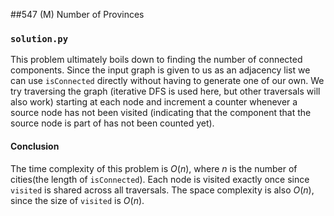 ##547 (M) Number of Provinces

### `solution.py`
This problem ultimately boils down to finding the number of connected components. Since the input graph is given to us as an adjacency list we can use `isConnected` directly without having to generate one of our own. We try traversing the graph (iterative DFS is used here, but other traversals will also work) starting at each node and increment a counter whenever a source node has not been visited (indicating that the component that the source node is part of has not been counted yet).  

#### Conclusion
The time complexity of this problem is $O(n)$, where $n$ is the number of cities(the length of `isConnected`). Each node is visited exactly once since `visited` is shared across all traversals. The space complexity is also $O(n)$, since the size of `visited` is $O(n)$.  
  

